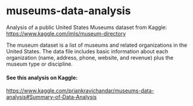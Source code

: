 # museums-data-analysis
Analysis of a public United States Museums dataset from Kaggle: https://www.kaggle.com/imls/museum-directory

The museum dataset is a list of museums and related organizations in the United States. The data file includes basic information about each organization (name, address, phone, website, and revenue) plus the museum type or discipline. 

#### See this analysis on Kaggle:
https://www.kaggle.com/priankravichandar/museums-data-analysis#Summary-of-Data-Analysis
